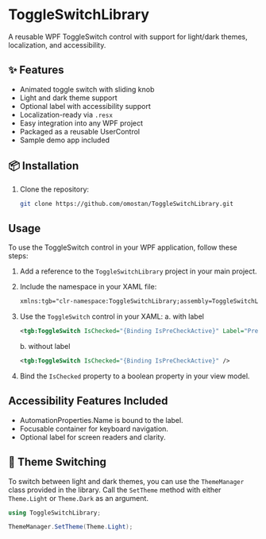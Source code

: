 # ToggleSwitchLibrary

A reusable WPF ToggleSwitch control with support for light/dark themes, localization, and accessibility.

## ✨ Features

- Animated toggle switch with sliding knob
- Light and dark theme support
- Optional label with accessibility support
- Localization-ready via `.resx`
- Easy integration into any WPF project
- Packaged as a reusable UserControl
- Sample demo app included

## 📦 Installation

1. Clone the repository:

   ```bash
   git clone https://github.com/omostan/ToggleSwitchLibrary.git

## Usage

To use the ToggleSwitch control in your WPF application, follow these steps:

1. Add a reference to the `ToggleSwitchLibrary` project in your main project.
2. Include the namespace in your XAML file:

   ```xml
   xmlns:tgb="clr-namespace:ToggleSwitchLibrary;assembly=ToggleSwitchLibrary"
   ```

3. Use the `ToggleSwitch` control in your XAML:
   a. with label

   ```xml
   <tgb:ToggleSwitch IsChecked="{Binding IsPreCheckActive}" Label="PreCheck" />
   ```
   b. without label

   ```xml
   <tgb:ToggleSwitch IsChecked="{Binding IsPreCheckActive}" />
   ```

4. Bind the `IsChecked` property to a boolean property in your view model.

## Accessibility Features Included

- AutomationProperties.Name is bound to the label.
- Focusable container for keyboard navigation.
- Optional label for screen readers and clarity.

## 🎨 Theme Switching

To switch between light and dark themes, you can use the `ThemeManager` class provided in the library. Call the `SetTheme` method with either `Theme.Light` or `Theme.Dark` as an argument.
```csharp
using ToggleSwitchLibrary;

ThemeManager.SetTheme(Theme.Light);